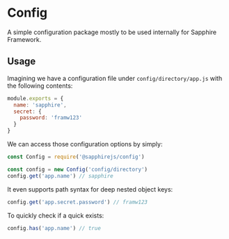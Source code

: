 # Config

A simple configuration package mostly to be used internally for Sapphire Framework.

## Usage

Imagining we have a configuration file under `config/directory/app.js` with the following contents:

```js
module.exports = {
  name: 'sapphire',
  secret: {
    password: 'framw123'
  }
}
```

We can access those configuration options by simply:

```js
const Config = require('@sapphirejs/config')

const config = new Config('config/directory')
config.get('app.name') // sapphire
```

It even supports path syntax for deep nested object keys:

```js
config.get('app.secret.password') // framw123
```

To quickly check if a quick exists:

```js
config.has('app.name') // true
```
